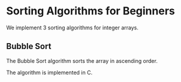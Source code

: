 # Sorting Algorithms for Beginners
We implement 3 sorting algorithms for integer arrays.
## Bubble Sort

The Bubble Sort algorithm sorts the array in ascending order.

The algorithm is implemented in C.
